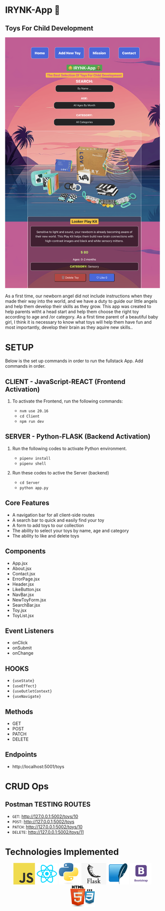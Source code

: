 # IRYNK-App 🍼
## Toys For Child Development

![Alt text](./Client/public/images/IRYNK-App_002.png)

As a first time, our newborn angel did not include instructions when they made their way into the world, and we have a duty to guide our little angels and help them develop their skills as they grow. This app was created to help parents witht a head start and help them choose the right toy according to age and /or category. As a first time parent of a beautiful baby girl, I think it is necessary to know what toys will help them have fun and most importantly, develop their brain as they aquire new skills..
# SETUP
Below is the set up commands in order to run the fullstack App. Add commands in order.

## CLIENT - JavaScript-REACT (Frontend Activation)

1. To activate the Frontend, run the following commands:
    - `nvm use 20.16`
    - `cd Client`
    - `npm run dev`

    <!-- - `nvm install`
    - `npm run dev` -->
## SERVER - Python-FLASK (Backend Activation)
1. Run the following codes to activate Python environment.
    - `pipenv install`
    - `pipenv shell`

2. Run these codes to active the Server (backend)
    - `cd Server`
    - `python app.py`

## Core Features
- A navigation bar for all client-side routes
- A search bar to quick and easily find your toy
- A form to add toys to our collection 
- The ability to select your toys by name, age and category
- The ability to like and delete toys


## Components
- App.jsx
- About.jsx
- Contact.jsx
- ErrorPage.jsx
- Header.jsx
- LikeButton.jsx
- NavBar.jsx
- NewToyForm.jsx
- SearchBar.jsx
- Toy.jsx
- ToyList.jsx

## Event Listeners
- onClick
- onSubmit
- onChange

## HOOKS
- `{useState}`
- `{useEffect}`
- `{useOutletContext}`
- `{useNavigate}`

## Methods 
- GET
- POST
- PATCH
- DELETE

## Endpoints
- http://localhost:5001/toys

# CRUD Ops
## Postman TESTING ROUTES 
- `GET`: http://127.0.0.1:5002/toys/10
- `POST`: http://127.0.0.1:5002/toys
- `PATCH`: http://127.0.0.1:5002/toys/10
- `DELETE`: http://127.0.0.1:5002/toys/11

# Technologies Implemented
<div style="text-align: center;">
    <div style='display: inline-block;'>
        <img src="./Client/src/tech_pngs/JS_logo.png" alt="Alt text"    width="70" height="70">
        <img src="./Client/src/tech_pngs/React.webp" alt="Alt text"     width="70" height="70">
        <img src="./Client/src/tech_pngs/python_logo.png" alt="Alt text"    width="70"    height="70">
        <img src="./Client/src/tech_pngs/flask_logo.png" alt="Alt text"   width="80" height="70">
        <img src="./Client/src/tech_pngs/sqlite.webp" alt="Alt text"     width="70" height="70">
        <img src="./Client/src/tech_pngs/Bootstrap_logo.png" alt="Alt text"     width="70" height="70">
        <img src="./Client/src/tech_pngs/html_css_logo.png" alt="Alt text"  width="80"  height="70">
    </div>
</div>
